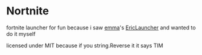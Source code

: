 # Nortnite

fortnite launcher for fun because i saw [emma](https://github.com/InvoxiPlayGames)'s [EricLauncher](https://github.com/InvoxiPlayGames/EricLauncher) and wanted to do it myself

licensed under MIT because if you string.Reverse it it says TIM

